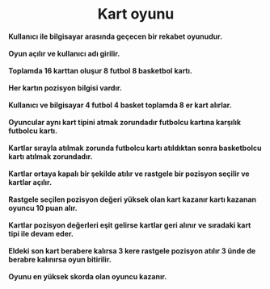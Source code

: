 # <center>Kart oyunu</center>
<strong>Kullanıcı ile bilgisayar arasında geçecen bir rekabet oyunudur.<br><br>
Oyun açılır ve kullanıcı adı girilir.<br><br>
Toplamda 16 karttan oluşur 8 futbol 8 basketbol kartı.<br><br>
Her kartın pozisyon bilgisi vardır.<br><br>
Kullanıcı ve bilgisayar 4 futbol 4 basket toplamda 8 er kart alırlar.<br><br>
Oyuncular aynı kart tipini atmak zorundadır futbolcu kartına karşılık futbolcu kartı.<br><br>
Kartlar sırayla atılmak zorunda futbolcu kartı atıldıktan sonra basketbolcu kartı atılmak zorundadır.<br><br>
Kartlar ortaya kapalı bir şekilde atılır ve rastgele bir pozisyon seçilir ve kartlar açılır.<br><br>
Rastgele seçilen pozisyon değeri yüksek olan kart kazanır kartı kazanan oyuncu 10 puan alır.<br><br>
Kartlar pozisyon değerleri eşit gelirse kartlar geri alınır ve sıradaki kart tipi ile devam eder.<br><br>
Eldeki son kart berabere kalırsa 3 kere rastgele pozisyon atılır 3 ünde de berabre kalınırsa oyun bitirilir.<br><br>
Oyunu en yüksek skorda olan oyuncu kazanır.<br></strong><br>

